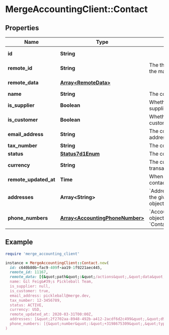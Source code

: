 # MergeAccountingClient::Contact

## Properties

| Name | Type | Description | Notes |
| ---- | ---- | ----------- | ----- |
| **id** | **String** |  | [optional][readonly] |
| **remote_id** | **String** | The third-party API ID of the matching object. | [optional] |
| **remote_data** | [**Array&lt;RemoteData&gt;**](RemoteData.md) |  | [optional][readonly] |
| **name** | **String** | The contact&#39;s name. | [optional] |
| **is_supplier** | **Boolean** | Whether the contact is a supplier. | [optional] |
| **is_customer** | **Boolean** | Whether the contact is a customer. | [optional] |
| **email_address** | **String** | The contact&#39;s email address. | [optional] |
| **tax_number** | **String** | The contact&#39;s tax number. | [optional] |
| **status** | [**Status7d1Enum**](Status7d1Enum.md) | The contact&#39;s status | [optional] |
| **currency** | **String** | The currency the contact&#39;s transactions are in. | [optional] |
| **remote_updated_at** | **Time** | When the third party&#39;s contact was updated. | [optional] |
| **addresses** | **Array&lt;String&gt;** | &#x60;Address&#x60; object IDs for the given &#x60;Contacts&#x60; object. | [optional] |
| **phone_numbers** | [**Array&lt;AccountingPhoneNumber&gt;**](AccountingPhoneNumber.md) | &#x60;AccountingPhoneNumber&#x60; object for the given &#x60;Contacts&#x60; object. | [optional] |

## Example

```ruby
require 'merge_accounting_client'

instance = MergeAccountingClient::Contact.new(
  id: c640b80b-fac9-409f-aa19-1f9221aec445,
  remote_id: 11167,
  remote_data: [{&quot;path&quot;:&quot;/actions&quot;,&quot;data&quot;:[&quot;Varies by platform&quot;]}],
  name: Gil Feig&#39;s Pickleball Team,
  is_supplier: null,
  is_customer: true,
  email_address: pickleball@merge.dev,
  tax_number: 12-3456789,
  status: ACTIVE,
  currency: USD,
  remote_updated_at: 2020-03-31T00:00Z,
  addresses: [&quot;2f2702aa-8948-492b-a412-2acdf6d2c499&quot;,&quot;d98c7428-8dda-48a8-a1da-c570f65e2375&quot;],
  phone_numbers: [{&quot;number&quot;:&quot;+3198675309&quot;,&quot;type&quot;:&quot;Mobile&quot;}]
)
```

